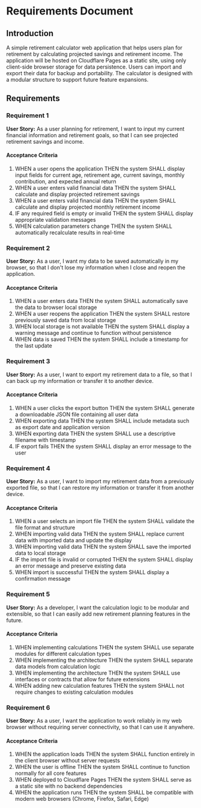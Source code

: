 # Requirements Document

## Introduction

A simple retirement calculator web application that helps users plan for retirement by calculating projected savings and retirement income. The application will be hosted on Cloudflare Pages as a static site, using only client-side browser storage for data persistence. Users can import and export their data for backup and portability. The calculator is designed with a modular structure to support future feature expansions.

## Requirements

### Requirement 1

**User Story:** As a user planning for retirement, I want to input my current financial information and retirement goals, so that I can see projected retirement savings and income.

#### Acceptance Criteria

1. WHEN a user opens the application THEN the system SHALL display input fields for current age, retirement age, current savings, monthly contribution, and expected annual return
2. WHEN a user enters valid financial data THEN the system SHALL calculate and display projected retirement savings
3. WHEN a user enters valid financial data THEN the system SHALL calculate and display projected monthly retirement income
4. IF any required field is empty or invalid THEN the system SHALL display appropriate validation messages
5. WHEN calculation parameters change THEN the system SHALL automatically recalculate results in real-time

### Requirement 2

**User Story:** As a user, I want my data to be saved automatically in my browser, so that I don't lose my information when I close and reopen the application.

#### Acceptance Criteria

1. WHEN a user enters data THEN the system SHALL automatically save the data to browser local storage
2. WHEN a user reopens the application THEN the system SHALL restore previously saved data from local storage
3. WHEN local storage is not available THEN the system SHALL display a warning message and continue to function without persistence
4. WHEN data is saved THEN the system SHALL include a timestamp for the last update

### Requirement 3

**User Story:** As a user, I want to export my retirement data to a file, so that I can back up my information or transfer it to another device.

#### Acceptance Criteria

1. WHEN a user clicks the export button THEN the system SHALL generate a downloadable JSON file containing all user data
2. WHEN exporting data THEN the system SHALL include metadata such as export date and application version
3. WHEN exporting data THEN the system SHALL use a descriptive filename with timestamp
4. IF export fails THEN the system SHALL display an error message to the user

### Requirement 4

**User Story:** As a user, I want to import my retirement data from a previously exported file, so that I can restore my information or transfer it from another device.

#### Acceptance Criteria

1. WHEN a user selects an import file THEN the system SHALL validate the file format and structure
2. WHEN importing valid data THEN the system SHALL replace current data with imported data and update the display
3. WHEN importing valid data THEN the system SHALL save the imported data to local storage
4. IF the import file is invalid or corrupted THEN the system SHALL display an error message and preserve existing data
5. WHEN import is successful THEN the system SHALL display a confirmation message

### Requirement 5

**User Story:** As a developer, I want the calculation logic to be modular and extensible, so that I can easily add new retirement planning features in the future.

#### Acceptance Criteria

1. WHEN implementing calculations THEN the system SHALL use separate modules for different calculation types
2. WHEN implementing the architecture THEN the system SHALL separate data models from calculation logic
3. WHEN implementing the architecture THEN the system SHALL use interfaces or contracts that allow for future extensions
4. WHEN adding new calculation features THEN the system SHALL not require changes to existing calculation modules

### Requirement 6

**User Story:** As a user, I want the application to work reliably in my web browser without requiring server connectivity, so that I can use it anywhere.

#### Acceptance Criteria

1. WHEN the application loads THEN the system SHALL function entirely in the client browser without server requests
2. WHEN the user is offline THEN the system SHALL continue to function normally for all core features
3. WHEN deployed to Cloudflare Pages THEN the system SHALL serve as a static site with no backend dependencies
4. WHEN the application runs THEN the system SHALL be compatible with modern web browsers (Chrome, Firefox, Safari, Edge)